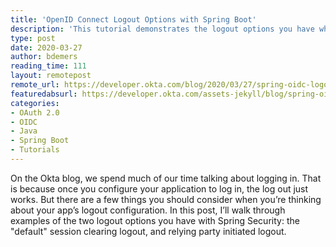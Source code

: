 ```yaml
---
title: 'OpenID Connect Logout Options with Spring Boot'
description: 'This tutorial demonstrates the logout options you have when developing Spring applications and helps you pick the right one for you!'
type: post
date: 2020-03-27
author: bdemers
reading_time: 111
layout: remotepost
remote_url: https://developer.okta.com/blog/2020/03/27/spring-oidc-logout-options
featuredabsurl: https://developer.okta.com/assets-jekyll/blog/spring-oidc-logout-options/spring-boot-logout-options-e22539993afc9c640a1fe1b7b7fdc386751c2a539a281e4d56010736ef863346.png
categories:
- OAuth 2.0
- OIDC
- Java
- Spring Boot
- Tutorials
---
```


On the Okta blog, we spend much of our time talking about logging in. That is because once you configure your application to log in, the log out just works. But there are a few things you should consider when you’re thinking about your app’s logout configuration. In this post, I’ll walk through examples of the two logout options you have with Spring Security: the "default" session clearing logout, and relying party initiated logout.